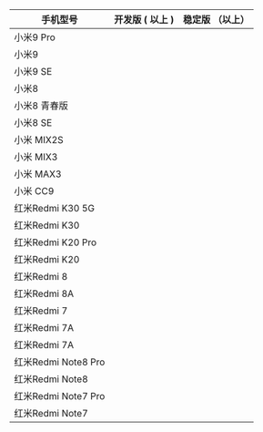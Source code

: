 手机型号 |  开发版 ( 以上 )| 稳定版 （以上）
---- | ----- | ------ 
小米9 Pro |   |
小米9 |   |
小米9 SE|   |
小米8 |   |
小米8 青春版 |   |
小米8 SE |   |
小米 MIX2S |   |  
小米 MIX3 |   |  
小米 MAX3 |   |  
小米 CC9 |   |  
红米Redmi K30 5G |   | 
红米Redmi K30 |   | 
红米Redmi K20 Pro |   |  
红米Redmi K20 |   |
红米Redmi 8 |   |
红米Redmi 8A |   |
红米Redmi 7|   |
红米Redmi 7A |   |
红米Redmi 7A |   |
红米Redmi Note8 Pro |   |
红米Redmi Note8 |   |
红米Redmi Note7 Pro |   |
红米Redmi Note7 |   |
